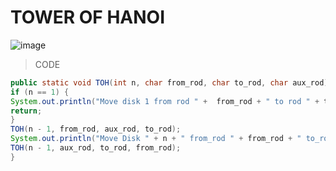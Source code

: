 # TOWER OF HANOI

![image](https://miro.medium.com/max/1400/1*Hu8sL0yu5Bvfu0zj8Wj84A.gif)


>CODE
 ```java
public static void TOH(int n, char from_rod, char to_rod, char aux_rod) {
if (n == 1) {
System.out.println("Move disk 1 from rod " +  from_rod + " to rod " + to_rod);
return;
}
TOH(n - 1, from_rod, aux_rod, to_rod);
System.out.println("Move Disk " + n + " from_rod " + from_rod + " to_rod " + to_rod + " via aux_rod " + aux_rod);
TOH(n - 1, aux_rod, to_rod, from_rod);
}
```
